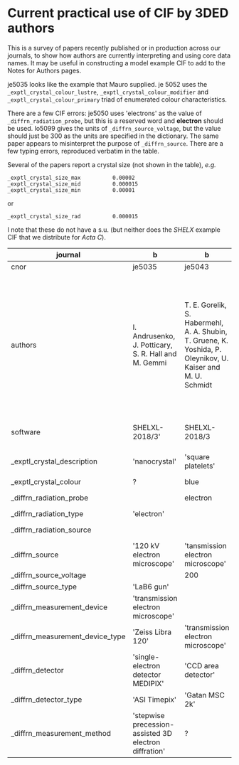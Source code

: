 # Current practical use of CIF by 3DED authors

This is a survey of papers recently published or in production across our journals, to show how authors are currently interpreting and using core data names. It may be useful in constructing a model example CIF to add to the Notes for Authors pages.

je5035 looks like the example that Mauro supplied. je 5052 uses the `_exptl_crystal_colour_lustre`, `_exptl_crystal_colour_modifier` and `_exptl_crystal_colour_primary` triad of enumerated colour characteristics.

There are a few CIF errors: je5050 uses 'electrons' as the value of `_diffrn_radiation_probe`, but this is a reserved word and **electron** should be used. lo5099 gives the units of `_diffrn_source_voltage`, but the value should just be 300 as the units are specified in the dictionary. The same paper appears to misinterpret the purpose of `_diffrn_source`. There are a few typing errors, reproduced verbatim in the table.

Several of the papers report a crystal size (not shown in the table), _e.g._

```
_exptl_crystal_size_max          0.00002
_exptl_crystal_size_mid          0.000015
_exptl_crystal_size_min          0.00001
```

or

```
_exptl_crystal_size_rad          0.000015
```

I note that these do not have a s.u. (but neither does the _SHELX_ example CIF that we distribute for _Acta C_).

|  journal | b | b | b | b | b | b | b | c  | 
|  --- | --- | --- | --- | --- | --- | --- | --- | ---  | 
|  cnor | je5035 | je5043 | je5050 | je5052 | je5053 | je5054 | lo5099 | nh3001  | 
|  authors | I. Andrusenko, J. Potticary, S. R. Hall and M. Gemmi | T. E. Gorelik, S. Habermehl, A. A. Shubin, T. Gruene, K. Yoshida, P. Oleynikov, U. Kaiser and M. U. Schmidt | T. E. Gorelik, S. L. Bek?, J. Teteruk, W. Heyse and M. U. Schmidt | D. Marchetti, A. Pedrini, C. Massera, M. F. Faye Diouf, C. Jandl, G. Steinfeld and M. Gemmi | Golle-Leidreiter, P., Bhat, S., Wiehl, L., Wen, Q., Kroll, P., Ishikawa, R., Etter, M., Farla, R., Ikuhara, Y., Riedel, R. and Kolb, U. | S. Plana-Ruiz, E. Gotz, T. Neumann, P. Schwesig and U. Kolb | O. P. Missen, S. J. Mills, S. Canossa, J. Hadermann, G. Nenert, M. Weil, E. Libowitzky, R. M. Housley, W. Artner, A. R. Kampf, M. S. Rumsey, J. Spratt, K. Momma and M. A. Dunstan | K. Gurung, P. Simek, A. Jegorov Jr and L. Palatinus  | 
|  software | SHELXL-2018/3' | SHELXL-2018/3 | ? | Jana2020 1.3.40' | 'Jana2020 1.3.49' | 'Jana2020 1.3.52' | 'Jana2020 Version : 11/03/2021' | 'Jana2020 1.3.43'  | 
|  _exptl_crystal_description | 'nanocrystal' | 'square platelets' | irregular |  | ? | 'Nanocrystals of up to 500 nm in size' | irregular | "'long, flat rods'"  | 
|  _exptl_crystal_colour | ? | blue | orange | clear/light/white | ? |  | green | 'white'  | 
|  _diffrn_radiation_probe |  | electron | electrons | electron | electron | electron | electron | 'electrons 200 keV'  | 
|  _diffrn_radiation_type | 'electron' |  |  | electron | electron | electron | electron | electron  | 
|  _diffrn_radiation_source |  |  |  | LaB6' | ? |  |  | 'Lab6 cathode'  | 
|  _diffrn_source | '120 kV electron microscope' | 'tansmission electron microscope' |  | 'LaB6' |  |  | 'Cu3TeO6 nanocrystal' |   | 
|  _diffrn_source_voltage |  | 200 |  | ? | ? |  | 300kV |   | 
|  _diffrn_source_type | 'LaB6 gun' |  |  |  |  |  |  |   | 
|  _diffrn_measurement_device | 'transmission electron microscope' |  |  | ? | 'transmission electron microscope' | FEI Tecnai F30' | 'FEI Titan cubed' | 'TEM FEI Tecnai G2 20'  | 
|  _diffrn_measurement_device_type | 'Zeiss Libra 120' | 'transmission electron microscope' | 4k | 'Eldico ED-1' | 'Tecnai F30 ST' | 'TEM' | 'transmission electron microscope' |   | 
|  _diffrn_detector | 'single-electron detector MEDIPIX' | 'CCD area detector' |  | ? | 'gatan ultrascan 4000' | 'Gatan UltraScan4000' | 'US1000 CCD detector' | 'ASI Cheetah'  | 
|  _diffrn_detector_type | 'ASI Timepix' | 'Gatan MSC 2k' |  |  |  |  |  |   | 
|  _diffrn_measurement_method | 'stepwise precession-assisted 3D electron diffration' | ? |  | '3D - cRED' | 'ADT with precession' |  | 'stepwise toration' | 'continuous rotation 3D ED'  | 
